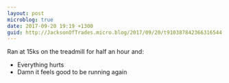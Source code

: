 ```yaml
---
layout: post
microblog: true
date: 2017-09-20 19:19 +1300
guid: http://JacksonOfTrades.micro.blog/2017/09/20/t910387842366316544.html
---
```

Ran at 15ks on the treadmill for half an hour and:
* Everything hurts
* Damn it feels good to be running again
